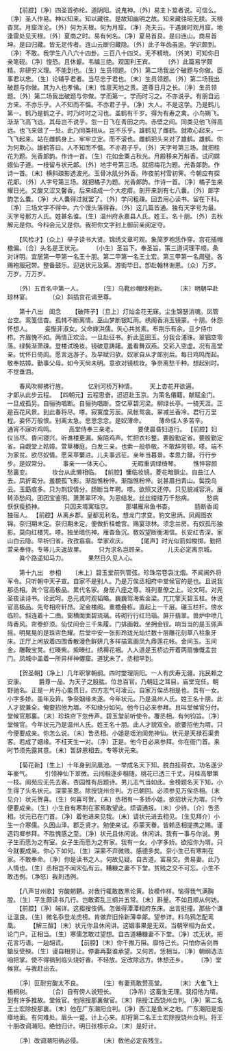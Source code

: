 <!-- { "loadSidebar": true } -->
　　【前腔】〔净〕四圣首弥纶。道阴阳。说鬼神。〔外〕易主卜筮者说。可信么。〔净〕圣人作易。神以知来。知以藏往。是故知幽明之故。知来藏往昭无朕。天根杳冥。月窟浑沦。〔外〕何为天根。何为月窟。〔净〕尧夫云。干遇巽时观月窟。地逢雷处见天根。〔外〕夏商之时。易有何名。〔净〕夏易首艮。是曰连山。商易首坤。是曰归藏。皆无足传者。连山云断归藏隐。〔外〕此子年齿虽逾。学识颇到。〔净〕不敢。我学生八八六十四卦。三百八十四爻。无不精晓。〔外笑〕可知你日亲笔砚。〔净〕惶恐。且休颦。韦编三绝。观国利王宾。 
　　〔外〕此篇易学颇精。非研穷义理。不能到也。〔生〕生员领题。〔外〕第二场我出个破题与你做。臣事君以忠。〔生〕论辅乎君者。当尽忠于君也。〔末〕生员领题。〔外〕第二场我出破题与你做。其为人也孝悌。〔末〕性禀天地之贵。道尊日月之长。〔净〕生员领题。〔外〕第二场我出破题与你做。学而第一。学而时习之。不亦说乎。有朋自远方来。不亦乐乎。人不知而不愠。不亦君子乎。〔净〕大人。不是这学。乃是鹤儿第一。鹤乃是鹤之子。时乃时时之习也。盖鹤有千岁。得为有寿之禽。小鸟朔飞。渐渐飞高飞远。其母岂不说乎。忽一日飞在靑田之内。赤壁之间。同类见他飞得高远。也飞来做了一处。此乃同类相从。岂不乐乎。雄鹤见了雌鹤。就欺心起来。一飞飞起来。站在雌鹤身上。牢牢立定。而不滚也。雌鹤把头来对了雄鹤。雄鹤。你为何欺心。雄鹤答曰。人不知而不愠。不亦君子乎。〔外〕天字号第三场。就把桂花为题。光香郞韵。作诗一首。〔生〕花如金粟占秋光。月殿移来万斛香。试问嫦娥仙子道。一枝留与状元郞。〔外〕地字号第三场。就把梅花为题。光香郞韵。作诗一首。〔末〕横斜疎影透波光。玉骨冰肌分外香。昨夜前村雪初霁。今朝应有探花郞。〔外〕人字号第三场。就把橘子为题。光香郞韵。作诗一首。〔净〕橘子生来耀日光。又酸又涩又馨香。后来结成一个大疙瘩。剖开来到有七八囊。〔外〕郞字韵怎么囊。〔净〕大人囊得过就罢了。〔外〕学问粗疎。回去用心读书。留在下科。〔净〕三场文字不得中。六个馒头落得呑。〔外〕这几篇皆通。独有天字号为最。天字号那方人氏。姓甚名谁。〔生〕温州府永嘉县人氏。姓王。名十朋。〔外〕去秋解元是你。今科会元又是你。我把你文字封上御前亲阅定夺。 

　　【风检才】〔众上〕举子读书大贤。锦绣文章可观。象简罗袍恁作穿。宫花插帽檐偏。〔合〕头名是王状元。 
　　〔小生〕圣旨下。奉圣旨。策三道词理平顺。条对详明。宜居第一甲第一名王十朋。第二甲第一名王士宏。第三甲第一名周璧。各赐袍服冠带。整备鼓乐。迎送状元及第。游街毕日。卽赴翰林谢恩。〔众〕万岁。万岁。万万岁。 

　　〔外〕五百名中第一人。　　　　〔生〕乌靴纱帽绿袍新。 
　　〔末〕明朝早赴琼林宴。　　　　〔众〕斜插宫花谒至尊。 

　　第十八出　闺念 
　　【破阵子】〔旦上〕灯灿金花无寐。尘生锦瑟消魂。凤管台空。鸾笺信杳。孤帏不断离情。巫山梦断银缸雨。绣阁香消玉镜蒙。十朋。休怨怀想人。 
　　妾惭非淑女。父命嫁洪儒。矢心共贫素。布荆乐有余。旦夕侍巾栉。齐眉愧不如。两情正欢洽。一旦赴征书。折此蓝田玉。分我合浦珠。翠钿空零落。绿鬓渐萧疎。登楼试晚妆。镜破意踌躇。羞看舞双燕。交彩入空虚。况有高堂亲。忧怀日倚闾。愿言远游子。及早赋归欤。奴家自从才郞别后。每日鸡鸣而起。敬奉姑嫜。勤事父母。如今天尙未明。意欲对镜梳妆。争奈离愁千种。想起别时。不觉垂泪。 

　　春风吹柳拂行旌。　　　　忆别河桥万种情。 
　　天上杏花开欲遍。　　　　才郞从此步云程。 【四朝元】云程思奋。迢迢赴玉京。为策名僊籍。献赋金门。一旦成孤另。自骊驹唱断。自骊驹唱断。空忆草碧河梁。柳绿长亭。一骑天涯。正是百花风景。到此春将尽。嗏。寂寞度芳辰。凤帐鸳衾。翠减兰香冷。君行万里程。妾怀万般恨。别离太急。思思念念。是奴薄命。 
　　薄命佳人多苦辛。　　　　通宵不寐听鸡鸣。 
　　高堂侍奉三亲老。　　　　要使晨昏妇道行。 【前腔】妇仪当尽。昏问寝兴。听谯楼更漏。紫陌鸡声。忙把衣衫整。要殷勤定省。要殷勤定省。自觑堂上姑嫜。萱草椿庭。白发三亲。也索一般恭敬。不敢辞劳顿。嗏。端不为家贫。欲尽奴情。愿采苹蘩进。儿夫事远征。亲年当暮景。孝思力罄。行行步步。是奴常分。 
　　事亲一一体天心。　　　　无暇重调绿绮琴。 
　　憔悴容颜愁裏变。　　　　妆台从此懒相临。 【前腔】慵临妆镜。菱花暗鎻尘。自曲江人去。凤折鸾分。羞覩孤飞影。渐脂憔粉悴。渐脂憔粉悴。说甚眉扫靑山。鬓挽乌云。玉筯痕多。只为荆钗情分。肠断当年聘。嗏。欲照又还停。只见貌减容消。展转添愁闷。团团宝鉴明。萧萧翠环冷。为思结发。丝丝缕缕万千愁病。 
　　愁病恹恹瘦损神。　　　　只因夫壻寓瑶京。 
　　那堪雁帛鱼书杳。　　　　肠断香闺独宿人。 【前腔】从离乡郡。皇都觅利名。想龙门求变。豹文思炳。凤阁图衣锦。奈归期未定。奈归期未定。便做折桂蟾宫。赐宴琼林。须念兰房。有奴孤形独影。莫向红楼凭。嗏。独坐暗伤神。雁杳鱼沉。敎奴望断衡湘信。长安红杏深。家山白云隐。早祈归省。孜孜翕翕。举家欢庆。 
　　【尾声】时光似箭如梭掷。勤把萱亲奉侍。专等儿夫返故里。 
　　只为求名岂顾亲。　　　　儿夫必定离京城。 
　　眞个路遥知马力。　　　　果然日久见人心。 

　　第十九出　参相 
　　〔末上〕碧玉堂前列管弦。珍珠帘卷袅沈烟。不闻阃外将军令。只听朝中天子宣。自家不是别人。乃是万俟丞相府中堂候官的是也。且说我那丞相。眞个官高极品。累代名家。身居八座之尊。班列羣僚之上。论文呵。对先圣夜读诗书。论武呵。总元戎时观韬略。巍巍驾海紫金梁。兀兀擎天碧玉柱。休说官高极品。先夸相府轩昂。泥金楼阁。重檐叠栋。直起上一千层。碾玉栏杆。傍水临阶。斜连着十二曲。窗横面面碧琉璃。砖砌行行红玛瑙。屛开翡翠。兽炉中喷几阵香风。帘卷虾须。仙仗间会三千朱履。门排画戟。坐拥金钗。响当当的是玉佩声摇。明晃晃的是珠帘色耀。后堂中安一张影玲珑光灿烂数十层雕花刻草八柱象牙床。正厅上闲放着四围香散漫色鲜姸几多样描鸾画凤九鼎莲花帐。金间玉。玉间金。雕鞍宝凳。红暎紫。紫暎红。绣褥花裀。人人道是玉桥边开着两扇慷慨孟尝门。凤城中盖着一所异样神僊窟。道犹未了。丞相早到。 

　　【贺圣朝】〔净上〕几年职掌朝纲。四时燮理阴阳。一人有庆寿无疆。兆民赖之安康。 
　　爵尊一品。为天子之股肱。位总百官。乃朝廷之耳目。庙堂宠任。朝野驰名。正是一片丹心能贯日。四方志气可凌云。自家万俟丞相是也。吾有一女。小字多娇。虽年及筓。争奈姻缘未遂。今年状元。乃是温州人氏。姓王名十朋。此人才貌兼全。俺要招他为壻。不知缘分如何。他今日必来参拜。且叫堂候官分付。堂候官那裏。〔末〕珍珠帘下忽传声。碧玉堂前听使令。覆丞相。有何钧旨。〔净〕堂候官。今年状元乃是温州人氏。姓王名十朋。此人才貌双全。欲要招他为壻。只今便要成亲。你怎么说。〔末〕吿丞相。小姐是瑶池阆苑神仙。状元是天禄石渠贵客。若成了姻缘。不枉天生一对。〔净〕正是。他今日必来参拜。你在衙门首。来时节须先露其意。〔末〕暂辞恩相去。专等状元来。 

　　【菊花新】〔生上〕十年身到凤凰池。一举成名天下知。脱白挂荷衣。功名遂少年豪气。 
　　引领神仙下翠微。云间相逐步相随。桃花已透三千丈。月桂高攀第一枝。阆苑应无先去客。杏园惟有后题诗。男儿志气当如此。金榜题名天下知。小生得了头名状元。深蒙圣恩。除授饶州佥判。方已朝回。必须参见万俟丞相。〔末见介〕状元贺喜。〔生〕何喜可贺。〔末〕丞相有一多娇小姐。欲招状元为壻。只今便要成亲。〔生〕小生自有寒荆在家焉敢望此。烦请通报。〔末〕少待。〔介〕吿丞相。状元已在门首。〔净〕着他进来见我。〔末〕请状元进去相见。〔生见拜介〕小生一介寒儒。久困山泽。郡乏贤才。勉使来试。忝蒙天眷。皆赖丞相提携之赐。谨造钧墀参拜。不胜愧感之至。〔净〕状元且休闲说。休闲讲。我有一事与你说。男子生而愿为之有室。女子生而愿为之有家。我有一女。小字多娇。欲招你为壻。只今就要成亲。你心下如何。〔生〕深蒙不弃微贱。感德多矣。奈小生已有寒荆在家。不敢奉命。〔净〕你是读书之人。何故见疑。自古道。富易交。贵易妻。此乃人情也。〔生〕丞相岂不闻宋弘有云。糟糠之妻不下堂。贫贱之交不可忘。小生不敢违例。〔净怒〕我到违例。 

　　【八声甘州歌】穷酸魍魉。对我行辄敢数黑论黄。妆模作样。恼得我气满胸膛。〔生〕平生颇读书几行。岂敢紊乱三纲并五常。〔末〕斟量。不如且顺从何妨。 
　　【前腔】〔净〕端详。这搊搜伎俩。怎做得潭潭相府东床。出言挺撞。那些个谦让温良。〔生〕微名忝登龙虎榜。肯做弃旧怜新薄幸郞。望参详。料乌鸦怎配鸾凰。 
　　【解三酲】〔末〕状元你且休闲讲。这姻事果是无双。当朝宰相为岳丈。论门户。正相当。〔生〕寒儒怎敢过望想。自古道糟糠妻不下堂。〔净〕忒无状。把花言巧语。一赸胡谎。 
　　【前腔】〔末〕你千推万阻。靡恃己长。只怕你舌剑唇鎗反受殃。〔生〕谩自相劳让。停妻再娶谁承望。又何苦。恁相当。〔净〕朝纲选法咱把掌。使不得祸到临头烧好香。不轻放。定改除远方。休想还乡。 
　　〔净〕堂候官。与我赶出去。 

　　〔净〕叵耐穷酸太不良。　　　　〔生〕有妻焉敢赘高堂。 
　　〔末〕大隹飞上梧桐树。　　　　〔合〕自有傍人说短长。 
　　〔净吊〕这畜生无理。我招他为壻。到有许多推故。堂候官。他除授那裏做官。〔末〕除授江西饶州佥判。〔净〕第二名王士宏除授那裏。〔末〕他在广东潮阳佥判。〔净〕西江是鱼米之地。广东潮阳是烟瘴地面。有何难处。眉头一蹙。计上心来。却将第二名王士宏除授饶州佥判。将王十朋改调潮阳。绝他归计。明日张榜示众。〔末〕是好计。 

　　〔净〕改调潮阳祸必侵。　　　　〔末〕敎他必定丧残生。 
